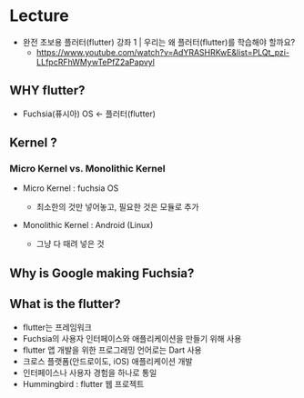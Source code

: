 # Lecture
- 완전 초보용 플러터(flutter) 강좌 1 | 우리는 왜 플러터(flutter)를 학습해야 할까요?
  - https://www.youtube.com/watch?v=AdYRASHRKwE&list=PLQt_pzi-LLfpcRFhWMywTePfZ2aPapvyl


## WHY flutter?
- Fuchsia(퓨시아) OS ← 플러터(flutter)


## Kernel ?

### Micro Kernel vs. Monolithic Kernel

- Micro Kernel : fuchsia OS
  - 최소한의 것만 넣어놓고, 필요한 것은 모듈로 추가

- Monolithic Kernel : Android (Linux)
  - 그냥 다 때려 넣은 것

## Why is Google making Fuchsia?


## What is the flutter?

- flutter는 프레임워크
- Fuchsia의 사용자 인터페이스와 애플리케이션을 만들기 위해 사용
- flutter 앱 개발을 위한 프로그래밍 언어로는 Dart 사용
- 크로스 플랫폼(안드로이도, iOS) 애플리케이션 개발
- 인터페이스나 사용자 경험을 하나로 통일
- Hummingbird : flutter 웹 프로젝트
